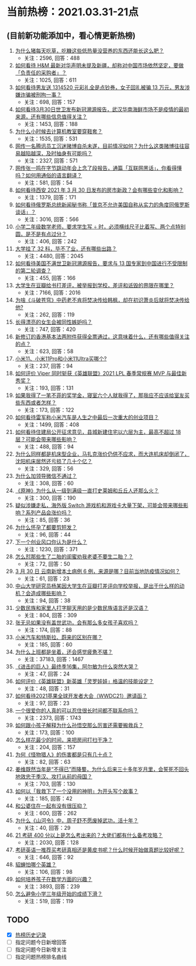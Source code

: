 # 当前热榜：2021.03.31-21点
## (目前新功能添加中，看心情更新热榜)
1. [为什么猪每天吃草，吃糠这些低热量没营养的东西还能长这么肥？](https://www.zhihu.com/question/450554480)
    * 关注：2596, 回答：488
2. [如何看待 H&M 最新对华声明未提及新疆，却称对中国市场依然坚定，要做「负责任的采购者」？](https://www.zhihu.com/question/452244511)
    * 关注：1025, 回答：611
3. [如何看待男友送 1314520 元彩礼全是点钞券，女子回礼被骗 13 万元，男友涉嫌诈骗被刑拘一事？](https://www.zhihu.com/question/452001790)
    * 关注：698, 回答：157
4. [如何看待3月30日世卫发布新冠溯源报告，武汉华南海鲜市场不是疫情的最初来源，还有哪些信息值得关注？](https://www.zhihu.com/question/452121856)
    * 关注：1453, 回答：188
5. [为什么小时候去计算机教室要穿鞋套？](https://www.zhihu.com/question/441084170)
    * 关注：1535, 回答：531
6. [网传一名腾讯员工沉迷赌博自杀未遂，目前情况如何？为什么这类赌博往往容易越陷越深，及时抽身有可能吗？](https://www.zhihu.com/question/452045679)
    * 关注：2327, 回答：571
7. [网传张一鸣在字节跳动年会上念了段报告，通篇「互联网黑话」，你看得懂吗？如何用通俗的语言翻译？](https://www.zhihu.com/question/452077814)
    * 关注：581, 回答：54
8. [如何看待西安 2021 年 3 月 30 日发布的房市新政？会有哪些变化和影响？](https://www.zhihu.com/question/452135505)
    * 关注：1379, 回答：171
9. [如何看待俄罗斯总统新闻秘书称「普京不允许美国自称从实力的角度同俄罗斯谈话」？](https://www.zhihu.com/question/452047266)
    * 关注：3016, 回答：566
10. [小学二年级数学老师，要求学生写 ÷ 时，必须横线尺子比着写、两个点特别圆，是不是有点过分？](https://www.zhihu.com/question/452000285)
    * 关注：406, 回答：242
11. [大学挂了 32 科，毕不了业，还有哪些出路？](https://www.zhihu.com/question/450885211)
    * 关注：4480, 回答：2045
12. [如何看待美国不满世卫新冠溯源报告，要求与 13 国专家到中国进行不受限制的第二轮调查？](https://www.zhihu.com/question/452183223)
    * 关注：455, 回答：166
13. [大学生在豆瓣给书打差评，被举报到学校，差评和诋毁的界限在哪里？](https://www.zhihu.com/question/451807889)
    * 关注：7166, 回答：2016
14. [为啥《斗破苍穹》中药老不肯将焚决传给韩枫，却在初识萧炎后就将焚决传给他?](https://www.zhihu.com/question/381375455)
    * 关注：262, 回答：119
15. [长得漂亮的女生会被同性嫉妒吗？](https://www.zhihu.com/question/407794615)
    * 关注：747, 回答：420
16. [新修订的香港基本法两附件获得全票通过，这意味着什么，还有哪些值得关注的点？](https://www.zhihu.com/question/452021678)
    * 关注：623, 回答：58
17. [小米11、小米11Pro和小米11Ultra买哪个?](https://www.zhihu.com/question/451928248)
    * 关注：237, 回答：94
18. [如何评价 Viper 同时斩获《英雄联盟》2021 LPL 春季常规赛 MVP 与最佳新秀奖？](https://www.zhihu.com/question/452221120)
    * 关注：193, 回答：131
19. [如果我得了一笔不菲的奖学金，寝室六个人就我得了，那我应不应该给室友买些东西或者怎样？](https://www.zhihu.com/question/448708253)
    * 关注：173, 回答：122
20. [如何看待雷军称小米汽车是人生之中最后一次重大的创业项目？](https://www.zhihu.com/question/452100501)
    * 关注：1499, 回答：408
21. [如何看待住建局公开征求意见，县城新建住宅以六层为主，最高不超过 18 层？可能会带来哪些影响？](https://www.zhihu.com/question/451998716)
    * 关注：488, 回答：94
22. [为什么同样都是机床型企业，马扎克涨价仍供不应求，而大连机床却倒闭了，沈阳机床居然还亏损了几十个亿？](https://www.zhihu.com/question/279246372)
    * 关注：329, 回答：56
23. [为什么加领导微信不通过？](https://www.zhihu.com/question/451386505)
    * 关注：308, 回答：60
24. [《原神》为什么从一级到满级一直打史莱姆和丘丘人还那么火？](https://www.zhihu.com/question/447635984)
    * 关注：300, 回答：190
25. [疑似涉嫌走私，海外版 Switch 游戏机和游戏卡大量下架，可能会带来哪些影响？系列产品会涨价吗？](https://www.zhihu.com/question/452158852)
    * 关注：85, 回答：36
26. [为什么怀孕了都要剪短发？](https://www.zhihu.com/question/41383547)
    * 关注：96, 回答：44
27. [下一个创业风口你认为是什么？](https://www.zhihu.com/question/439115196)
    * 关注：1230, 回答：371
28. [怎么怼那些生了二胎的闺蜜劝我老婆不要生二胎？？](https://www.zhihu.com/question/451589924)
    * 关注：72, 回答：50
29. [3 月 30 日 云南新增本土病例 6 例，来源是哪？目前当地防疫情况如何？](https://www.zhihu.com/question/452150589)
    * 关注：61, 回答：23
30. [中山大学研究员杨某因大学生在豆瓣打差评向学校举报，是出于什么样的动机？会造成哪些影响？](https://www.zhihu.com/question/451966718)
    * 关注：94, 回答：38
31. [少数民族和家里人打字聊天用的是少数民族语言还是汉语？](https://www.zhihu.com/question/411593177)
    * 关注：804, 回答：309
32. [张无忌如果没有盖世武功，会有那么多女孩子喜欢吗？](https://www.zhihu.com/question/451348076)
    * 关注：174, 回答：88
33. [小米汽车和特斯拉、蔚来的区别在哪？](https://www.zhihu.com/question/452113586)
    * 关注：185, 回答：60
34. [为什么上班都是坐着，还会感觉疲惫不堪？](https://www.zhihu.com/question/27708607)
    * 关注：37183, 回答：1467
35. [《进击的巨人》最终季16集，阿尔敏为什么突然大哭？](https://www.zhihu.com/question/451871280)
    * 关注：47, 回答：24
36. [如何评价《英雄联盟》新英雄「灵罗娃娃」格温的技能设定？](https://www.zhihu.com/question/451892013)
    * 关注：48, 回答：31
37. [如何看待2021苹果全球开发者大会（WWDC21）邀请函？](https://www.zhihu.com/question/452097870)
    * 关注：97, 回答：23
38. [一个很爱你的人真的可以忍住很长时间都不联系你吗？](https://www.zhihu.com/question/394874619)
    * 关注：2373, 回答：1743
39. [如何跟小孩子解释为什么孙悟空那么厉害还需要搬救兵？](https://www.zhihu.com/question/447361363)
    * 关注：173, 回答：100
40. [怎么样花最少的时间，来把房间打扫干净？](https://www.zhihu.com/question/451879915)
    * 关注：204, 回答：157
41. [为何《怪物猎人》的伤害都是只有几十点？](https://www.zhihu.com/question/451406755)
    * 关注：82, 回答：63
42. [姜维既然当年是“不得已”而降蜀，为什么后来三十多年岁月里，会誓死不回头地效忠于季汉、攻打从前的母国？](https://www.zhihu.com/question/366707164)
    * 关注：703, 回答：130
43. [如何以「我救下了一个没用的神明」为开头写个故事？](https://www.zhihu.com/question/444751348)
    * 关注：185, 回答：42
44. [和公婆住在一起有没有很压抑？](https://www.zhihu.com/question/363138740)
    * 关注：600, 回答：262
45. [为什么《山河令》中，周子舒不愿废掉武功，活十年？](https://www.zhihu.com/question/451994227)
    * 关注：40, 回答：29
46. [21 考研 400 分以上是怎么考出来的？大佬们都有什么备考攻略？](https://www.zhihu.com/question/446332091)
    * 关注：2030, 回答：128
47. [考研英语一推荐买考研真相还是黄皮书呢？什么时候开始做真题比较好呢？](https://www.zhihu.com/question/383146345)
    * 关注：646, 回答：92
48. [貂蝉怕哪个英雄？](https://www.zhihu.com/question/448749108)
    * 关注：106, 回答：98
49. [如何培养孩子在数学方面的兴趣？](https://www.zhihu.com/question/19964299)
    * 关注：3893, 回答：239
50. [怎么避免小学三年级开始的成绩下滑？](https://www.zhihu.com/question/441649101)
    * 关注：519, 回答：119
## TODO
* [x] [热榜历史记录](hot_history/AllHot.md)
* [ ] 指定问题今日新增回答
* [ ] 指定问题今日新增关注
* [ ] 指定问题热榜排名曲线
